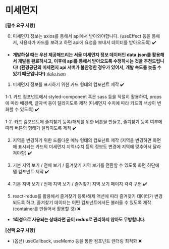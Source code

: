 # 미세먼지

**[필수 요구 사항]**

0. 미세먼지 정보는 axios를 통해서 api에서 받아와야합니다. (useEffect 등을 통해서, 사용자가 카드를 보려고 하면 api에 요청을 보내서 데이터를 받아오도록) :heavy_check_mark:

- **개발하실 때는 우선 제공해드리는 서울 미세먼지 정보 데이터인 data.json를 활용해서 개발을 완료하시고, 이후에 api를 통해서 받아오도록 수정하시는 것을 추천드립니다! (환경공단의 미세먼지 api 서버가 불안정한 경우가 있어서, 개발 속도를 늦출 수 있기 때문입니다!)**
  [data.json](https://s3-us-west-2.amazonaws.com/secure.notion-static.com/6dd85928-7919-46c7-ab66-0931df3fe4aa/data.json)

1. 미세먼지 정보를 표시하기 위한 카드 형태의 컴포넌트 제작 :heavy_check_mark:

1-1. 카드 컴포넌트에서 styled-component 혹은 sass 등을 적절히 활용하여, props에 따라 배경색, 글자색 등이 달라지도록 제작 (미세먼지 수치에 따라 카드의 색상이 변화할 수 있도록) :heavy_check_mark:

1-2. 카드 컴포넌트에 즐겨찾기 등록/해제를 위한 버튼을 만들고, 즐겨찾기 등록 여부에 따라 버튼의 형태가 달라지도록 제작 :heavy_check_mark:

2. 지역을 변경하기 위한 드롭다운 메뉴 형태의 컴포넌트 제작 (지역을 변경하면 화면에 표시되는 카드의 미세먼지 지역/수치 등의 정보도 변경에 지역에 맞추어서 달라져야함) :heavy_check_mark:

3. 기본 지역 보기 / 전체 보기 / 즐겨찾기 지역 보기를 전환할 수 있도록 화면 하단에 탭 컴포넌트 제작 :heavy_check_mark:

4. 기본 지역 보기 / 전체 지역 보기 / 즐겨찾기 지역 보기 페이지 각각 구현 :heavy_check_mark:

5. react-redux를 활용해서 즐겨찾기 등록/해제 액션에 따라 즐겨찾기 데이터가 변경되도록 하고, 즐겨찾기 데이터는 어떤 컴포넌트에서든 불러올 수 있도록 제작 (container를 만들어서 활용할 것) :x:

- **1회성으로 사용되는 상태라면 굳이 redux로 관리하지 않아도 무방합니다.**

**[선택 요구 사항]**

- (옵션) useCallback, useMemo 등을 통한 컴포넌트 렌더링 최적화 :x:
